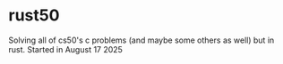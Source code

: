 # rust50
Solving all of cs50's c problems (and maybe some others as well) but in rust. 
Started in August 17 2025
